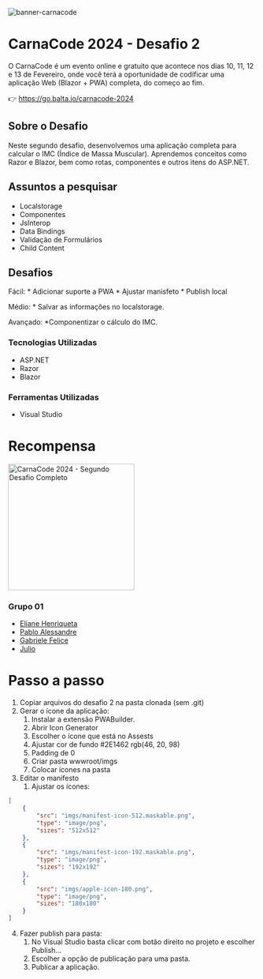 ![banner-carnacode](https://github.com/balta-io/carnacode-balta-2024-desafio-01/assets/965305/b8cc442c-d64f-4dd1-9414-7fc896b47183)

# CarnaCode 2024 - Desafio 2
O CarnaCode é um evento online e gratuito que acontece nos dias 10, 11, 12 e 13 de Fevereiro, onde você terá a oportunidade de codificar uma aplicação Web (Blazor + PWA) completa, do começo ao fim.


👉 https://go.balta.io/carnacode-2024

## Sobre o Desafio

Neste segundo desafio, desenvolvemos uma aplicação completa para calcular o IMC (Índice de Massa Muscular). Aprendemos conceitos como Razor e Blazor, bem como rotas, componentes e outros itens do ASP.NET.

## Assuntos a pesquisar

- Localstorage
- Componentes
- JsInterop
- Data Bindings
- Validação de Formulários
- Child Content

## Desafios

Fácil: 
	* Adicionar suporte a PWA
	* Ajustar manisfeto
	* Publish local

Médio: 
	* Salvar as informações no localstorage.

Avançado: 
	*Componentizar o cálculo do IMC.

### Tecnologias Utilizadas
* ASP.NET
* Razor
* Blazor

### Ferramentas Utilizadas
* Visual Studio

# Recompensa
<img src="https://baltaio.blob.core.windows.net/temp/carnacode-badge-desafio-02.png" alt="CarnaCode 2024 - Segundo Desafio Completo" width="256" />

 ###  Grupo 01
* [Eliane Henriqueta](https://github.com/Elianehenri)
* [Pablo Alessandre](https://github.com/pabloalessandre)
* [Gabriele Felice](https://github.com/gabi-felice-dev)
* [Julio](https://github.com/mitsugui)


# Passo a passo
1. Copiar arquivos do desafio 2 na pasta clonada (sem .git)
2. Gerar o ícone da aplicação:
	1. Instalar a extensão PWABuilder.
	2. Abrir Icon Generator
	3. Escolher o ícone que está no Assests
	4. Ajustar cor de fundo #2E1462 rgb(46, 20, 98)
	5. Padding de 0
	6. Criar pasta wwwroot/imgs
	7. Colocar ícones na pasta
3. Editar o manifesto
	1. Ajustar os ícones:
```JSON
[
    {
        "src": "imgs/manifest-icon-512.maskable.png",
        "type": "image/png",
        "sizes": "512x512"
    },
    {
        "src": "imgs/manifest-icon-192.maskable.png",
        "type": "image/png",
        "sizes": "192x192"
    },
    {
        "src": "imgs/apple-icon-180.png",
        "type": "image/png",
        "sizes": "180x180"
    }
]
````
4. Fazer publish para pasta:
    1. No Visual Studio basta clicar com botão direito no projeto e escolher Publish...
    2. Escolher a opção de publicação para uma pasta.
    3. Publicar a aplicação.
   
